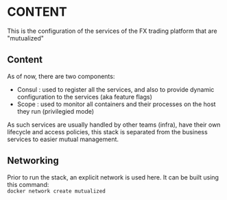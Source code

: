 # CONTENT

This is the configuration of the services of the FX trading platform that are "mutualized"

## Content
As of now, there are two components:  
* Consul : used to register all the services, and also to provide dynamic configuration to the services (aka feature flags)  
* Scope : used to monitor all containers and their processes on the host they run (privilegied mode)  

As such services are usually handled by other teams (infra), have their own lifecycle and access policies, this stack is separated from the business services to easier mutual management. 

## Networking  
Prior to run the stack, an explicit network is used here. It can be built using this command:  
```docker network create mutualized```
